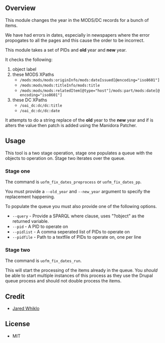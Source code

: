 ## Overview

This module changes the year in the MODS/DC records for a bunch of items.

We have had errors in dates, especially in newspapers where the error propogates to all the pages
and this cause the order to be incorrect.
 
This module takes a set of PIDs and **old** year and **new** year.

It checks the following:
1. object label
1. these MODS XPaths
    * `/mods:mods/mods:originInfo/mods:dateIssued[@encoding="iso8601"]`
    * `/mods:mods/mods:titleInfo/mods:title`
    * `/mods:mods/mods:relatedItem[@type="host"]/mods:part/mods:date[@encoding="iso8601"]`
1. these DC XPaths
    * `/oai_dc:dc/dc:title`
    * `/oai_dc:dc/dc:date`
   
It attempts to do a string replace of the **old** year to the **new** year and if is alters the value
then patch is added using the Manidora Patcher. 

## Usage

This tool is a two stage operation, stage one populates a queue with the objects to operation on.
Stage two iterates over the queue.

### Stage one

The command is `uofm_fix_dates_preprocess` or `uofm_fix_dates_pp`.

You must provide a `--old_year` and `--new_year` argument to specify the replacement happening.

To populate the queue you must also provide one of the following options. 

* `--query` - Provide a SPARQL where clause, uses "?object" as the returned variable.
* `--pid` - A PID to operate on
* `--pidlist` - A comma seperated list of PIDs to operate on
* `--pidfile` - Path to a textfile of PIDs to operate on, one per line

### Stage two

The command is `uofm_fix_dates_run`.

This will start the processing of the items already in the queue. You _should_ be able to start 
multiple instances of this process as they use the Drupal queue process and should not double process
the items.

## Credit

* [Jared Whiklo](https://github.com/whikloj)

## License

* MIT
